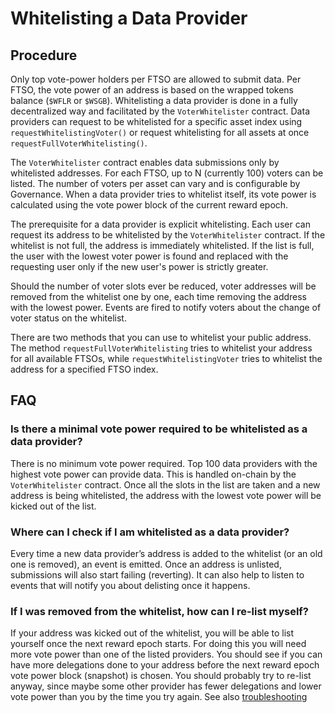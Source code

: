 # Whitelisting a Data Provider

## Procedure

Only top vote-power holders per FTSO are allowed to submit data.
Per FTSO, the vote power of an address is based on the wrapped tokens balance (`$WFLR` or `$WSGB`).
Whitelisting a data provider is done in a fully decentralized way and facilitated by the `VoterWhitelister` contract.
Data providers can request to be whitelisted for a specific asset index using `requestWhitelistingVoter()` or request whitelisting for all assets at once `requestFullVoterWhitelisting()`.

The `VoterWhitelister` contract enables data submissions only by whitelisted addresses.
For each FTSO, up to N (currently 100) voters can be listed.
The number of voters per asset can vary and is configurable by Governance.
When a data provider tries to whitelist itself, its vote power is calculated using the vote power block of the current reward epoch.

The prerequisite for a data provider is explicit whitelisting.
Each user can request its address to be whitelisted by the `VoterWhitelister` contract.
If the whitelist is not full, the address is immediately whitelisted.
If the list is full, the user with the lowest voter power is found and replaced with the requesting user only if the new user's power is strictly greater.

Should the number of voter slots ever be reduced, voter addresses will be removed from the whitelist one by one, each time removing the address with the lowest power.
Events are fired to notify voters about the change of voter status on the whitelist.

There are two methods that you can use to whitelist your public address.
The method `requestFullVoterWhitelisting` tries to whitelist your address for all available FTSOs, while `requestWhitelistingVoter` tries to whitelist the address for a specified FTSO index.

## FAQ

### Is there a minimal vote power required to be whitelisted as a data provider?

There is no minimum vote power required.
Top 100 data providers with the highest vote power can provide data.
This is handled on-chain by the `VoterWhitelister` contract.
Once all the slots in the list are taken and a new address is being whitelisted, the address with the lowest vote power will be kicked out of the list.

### Where can I check if I am whitelisted as a data provider?

Every time a new data provider’s address is added to the whitelist (or an old one is removed), an event is emitted.
Once an address is unlisted, submissions will also start failing (reverting).
It can also help to listen to events that will notify you about delisting once it happens.

### If I was removed from the whitelist, how can I re-list myself?

If your address was kicked out of the whitelist, you will be able to list yourself once the next reward epoch starts.
For doing this you will need more vote power than one of the listed providers.
You should see if you can have more delegations done to your address before the next reward epoch vote power block (snapshot) is chosen.
You should probably try to re-list anyway, since maybe some other provider has fewer delegations and lower vote power than you by the time you try again.
See also [troubleshooting](./troubleshooting.md)
